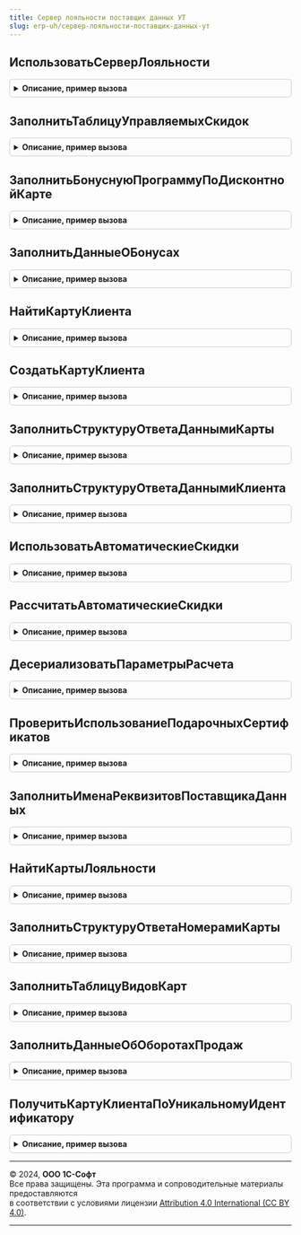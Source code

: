 ```yaml
---
title: Сервер лояльности поставщик данных УТ
slug: erp-uh/сервер-лояльности-поставщик-данных-ут
---
```



## ИспользоватьСерверЛояльности
<details style="margin: 1em 0; padding: 0.5em; border: 1px solid #ccc; border-radius: 6px;">

<summary style="font-weight: bold; cursor: pointer;">Описание, пример вызова</summary>

```bsl

// Проверяет использование библиотеки сервера лояльности
//
// Параметры:
//  Ответ - HTTPСервисОтвет - ответ сервера лояльности
//  Результат - Булево - Истина, если Сервер лояльности используется, Ложь - если не используется.
//
Процедура ИспользоватьСерверЛояльности(Ответ, Результат) Экспорт
```

Пример вызова
```bsl
СерверЛояльностиПоставщикДанныхУТ.ИспользоватьСерверЛояльности(Ответ, Результат) 
```
</details>

## ЗаполнитьТаблицуУправляемыхСкидок
<details style="margin: 1em 0; padding: 0.5em; border: 1px solid #ccc; border-radius: 6px;">

<summary style="font-weight: bold; cursor: pointer;">Описание, пример вызова</summary>

```bsl

// Заполняет список управляемых скидок
//
// Параметры:
//  Результат - Неопределено, ТаблицаЗначений - возвращаемое значение
//
Процедура ЗаполнитьТаблицуУправляемыхСкидок(Результат) Экспорт
```

Пример вызова
```bsl
СерверЛояльностиПоставщикДанныхУТ.ЗаполнитьТаблицуУправляемыхСкидок(Результат) 
```
</details>

## ЗаполнитьБонуснуюПрограммуПоДисконтнойКарте
<details style="margin: 1em 0; padding: 0.5em; border: 1px solid #ccc; border-radius: 6px;">

<summary style="font-weight: bold; cursor: pointer;">Описание, пример вызова</summary>

```bsl

// Заполняет бонусную программу по дисконтной карте покупателя
//
// Параметры:
//  ДисконтнаяКарта - ОпределяемыйТип.КартаЛояльностиСерверЛояльности -
//                    карта лояльности, по которой будут заполнены данные о бонусах
//  БонуснаяПрограмма - ОпределяемыйТип.БонуснаяПрограммаСерверЛояльности - Бонусная программа лояльности
//
Процедура ЗаполнитьБонуснуюПрограммуПоДисконтнойКарте(ДисконтнаяКарта, БонуснаяПрограмма) Экспорт
```

Пример вызова
```bsl
СерверЛояльностиПоставщикДанныхУТ.ЗаполнитьБонуснуюПрограммуПоДисконтнойКарте(ДисконтнаяКарта, БонуснаяПрограмма) 
```
</details>

## ЗаполнитьДанныеОБонусах
<details style="margin: 1em 0; padding: 0.5em; border: 1px solid #ccc; border-radius: 6px;">

<summary style="font-weight: bold; cursor: pointer;">Описание, пример вызова</summary>

```bsl

// Заполняет структуру ответа Сервера лояльности данными об остатках бонусных баллов
//
// Параметры:
//  ДисконтнаяКарта - ОпределяемыйТип.КартаЛояльностиСерверЛояльности -
//                    карта лояльности, по которой будут заполнены данные о бонусах
//  СтруктураОтвета - см. СерверЛояльностиПоставщикДанных.ПолучитьСтруктуруОтвета
//
Процедура ЗаполнитьДанныеОБонусах(ДисконтнаяКарта, СтруктураОтвета) Экспорт
```

Пример вызова
```bsl
СерверЛояльностиПоставщикДанныхУТ.ЗаполнитьДанныеОБонусах(ДисконтнаяКарта, СтруктураОтвета) 
```
</details>

## НайтиКартуКлиента
<details style="margin: 1em 0; padding: 0.5em; border: 1px solid #ccc; border-radius: 6px;">

<summary style="font-weight: bold; cursor: pointer;">Описание, пример вызова</summary>

```bsl

// Производит поиск карты клиента по параметрам, полученным через HTTP-сервис
//
// Параметры:
//  Данные - Структура - структура, содержащая в себе параметры клиента:
//    * ИдентификаторКартыКлиента - Строка - код карты лояльности
//    * Клиент - Строка - ФИО владельца карты
//    * АдресЭП - Строка - адрес электронной почты владельца карты
//    * НомерТелефона - Строка - номер телефона владельца карты
//  Результат - ОпределяемыйТип.КартаЛояльностиСерверЛояльности, Неопределено - дисконтная карта клиента
//
Процедура НайтиКартуКлиента(Данные, Результат = Неопределено) Экспорт
```

Пример вызова
```bsl
СерверЛояльностиПоставщикДанныхУТ.НайтиКартуКлиента(Данные, Результат);
```
</details>

## СоздатьКартуКлиента
<details style="margin: 1em 0; padding: 0.5em; border: 1px solid #ccc; border-radius: 6px;">

<summary style="font-weight: bold; cursor: pointer;">Описание, пример вызова</summary>

```bsl

// Создает карты клиента
//
// Параметры:
//  ДанныеКарты - см. СерверЛояльностиПоставщикДанныхПереопределяемый.СоздатьКартуКлиента.ДанныеКарты
//  Результат - ОпределяемыйТип.КартаЛояльностиСерверЛояльности, Неопределено - содержит значение,
//				в котором будет храниться ссылка на созданную карту лояльности.
//  ДругойКлиент - СправочникСсылка.Контрагенты - контрагент с совпадающим e-mail, но другим телефоном
//  ОписаниеОшибки - Строка - возвращаемое значение
//
Процедура СоздатьКартуКлиента(ДанныеКарты, Результат = Неопределено, ДругойКлиент = Неопределено, ОписаниеОшибки = "") Экспорт
```

Пример вызова
```bsl
СерверЛояльностиПоставщикДанныхУТ.СоздатьКартуКлиента(ДанныеКарты, Результат, ДругойКлиент, ОписаниеОшибки);
```
</details>

## ЗаполнитьСтруктуруОтветаДаннымиКарты
<details style="margin: 1em 0; padding: 0.5em; border: 1px solid #ccc; border-radius: 6px;">

<summary style="font-weight: bold; cursor: pointer;">Описание, пример вызова</summary>

```bsl

// Заполняет структуру ответа HTTP-сервиса данными дисконтной карты
//
// Параметры:
//  ДисконтнаяКарта - ОпределяемыйТип.КартаЛояльностиСерверЛояльности
//  СтруктураОтвета - см. СерверЛояльностиПоставщикДанных.ПолучитьСтруктуруОтвета
//  КартаСуществует - Булево
//
Процедура ЗаполнитьСтруктуруОтветаДаннымиКарты(ДисконтнаяКарта, СтруктураОтвета, КартаСуществует = Ложь) Экспорт
```

Пример вызова
```bsl
СерверЛояльностиПоставщикДанныхУТ.ЗаполнитьСтруктуруОтветаДаннымиКарты(ДисконтнаяКарта, СтруктураОтвета, КартаСуществует);
```
</details>

## ЗаполнитьСтруктуруОтветаДаннымиКлиента
<details style="margin: 1em 0; padding: 0.5em; border: 1px solid #ccc; border-radius: 6px;">

<summary style="font-weight: bold; cursor: pointer;">Описание, пример вызова</summary>

```bsl

// Заполняет структуру ответа HTTP-сервиса данными клиента
//
// Параметры:
//  Клиент - СправочникСсылка.Контрагенты
//  СтруктураОтвета - см. СерверЛояльностиПоставщикДанных.ПолучитьСтруктуруОтвета
//
Процедура ЗаполнитьСтруктуруОтветаДаннымиКлиента(Клиент, СтруктураОтвета) Экспорт
```

Пример вызова
```bsl
СерверЛояльностиПоставщикДанныхУТ.ЗаполнитьСтруктуруОтветаДаннымиКлиента(Клиент, СтруктураОтвета) 
```
</details>

## ИспользоватьАвтоматическиеСкидки
<details style="margin: 1em 0; padding: 0.5em; border: 1px solid #ccc; border-radius: 6px;">

<summary style="font-weight: bold; cursor: pointer;">Описание, пример вызова</summary>

```bsl

// Возвращает данные об использовании автоматических скидок
//
// Параметры:
//  Результат - Булево - Истина, автоматические скидки используются,
//						 Ложь, автоматические скидки не используются.
//
Процедура ИспользоватьАвтоматическиеСкидки(Результат) Экспорт
```

Пример вызова
```bsl
СерверЛояльностиПоставщикДанныхУТ.ИспользоватьАвтоматическиеСкидки(Результат) 
```
</details>

## РассчитатьАвтоматическиеСкидки
<details style="margin: 1em 0; padding: 0.5em; border: 1px solid #ccc; border-radius: 6px;">

<summary style="font-weight: bold; cursor: pointer;">Описание, пример вызова</summary>

```bsl

// Рассчитывает автоматические скидки
//
// Параметры:
//  ПараметрыРасчета - Структура - см. ДесериализоватьПараметрыРасчета
//  Результат - Структура - структура данных с рассчитанными автоматическими скидками.
//
Процедура РассчитатьАвтоматическиеСкидки(ПараметрыРасчета, Результат) Экспорт
```

Пример вызова
```bsl
СерверЛояльностиПоставщикДанныхУТ.РассчитатьАвтоматическиеСкидки(ПараметрыРасчета, Результат) 
```
</details>

## ДесериализоватьПараметрыРасчета
<details style="margin: 1em 0; padding: 0.5em; border: 1px solid #ccc; border-radius: 6px;">

<summary style="font-weight: bold; cursor: pointer;">Описание, пример вызова</summary>

```bsl

// Десериализует параметры расчета автоматических скидок, полученными в формате JSON
//
// Параметры:
//  ВходящиеДанные - Строка - содержит строковое значение тела запроса в формате JSON.
//  Результат - Структура - структура данных с десереализованными параметрами расчета автоматических скидок:
//    * ВходныеПараметры				 - Структура:
//       * ТолькоПредварительныйРасчет - Булево
//    * Товары							 - ТаблицаЗначений
//    * ВалютаУправленческогоУчета		 - СправочникСсылка.Валюты
//    * Пользователь					 - Неопределено
//    * ТекущаяДата						 - Дата
//    * Дата							 - Дата
//    * ТолькоСообщенияПослеОформления	 - Булево
//    * Регистратор						 - ДокументСсылка.ЧекККМ
//    * Ссылка							 - ДокументСсылка.ЧекККМ
//    * СуммаВключаетНДС				 - Булево
//    * СкидкиРассчитаны				 - Булево
//    * ДисконтнаяКарта					 - СправочникСсылка.КартыЛояльности
//    * ВидДисконтнойКарты				 - Неопределено
//    * Контрагент						 - Неопределено
//    * ПроцентСкидкиПоДисконтнойКарте	 - Число
//    * Склад							 - Неопределено
//    * ВалютаДокумента					 - Неопределено
//    * ВидЦен							 - СправочникСсылка.ВидыЦен
//    * ВалютаДокумента					 - СправочникСсылка.Валюты
//
Процедура ДесериализоватьПараметрыРасчета(ВходящиеДанные, Результат) Экспорт
```

Пример вызова
```bsl
СерверЛояльностиПоставщикДанныхУТ.ДесериализоватьПараметрыРасчета(ВходящиеДанные, Результат) 
```
</details>

## ПроверитьИспользованиеПодарочныхСертификатов
<details style="margin: 1em 0; padding: 0.5em; border: 1px solid #ccc; border-radius: 6px;">

<summary style="font-weight: bold; cursor: pointer;">Описание, пример вызова</summary>

```bsl

// Проверяет использование функции оплаты подарочными сертификатами
//
// Параметры:
//  Результат - Булево - переменная, в которую будет записан результат проверки использования
//			 функции оплаты подарочными сертификатами.
//
Процедура ПроверитьИспользованиеПодарочныхСертификатов(Результат) Экспорт
```

Пример вызова
```bsl
СерверЛояльностиПоставщикДанныхУТ.ПроверитьИспользованиеПодарочныхСертификатов(Результат) 
```
</details>

## ЗаполнитьИменаРеквизитовПоставщикаДанных
<details style="margin: 1em 0; padding: 0.5em; border: 1px solid #ccc; border-radius: 6px;">

<summary style="font-weight: bold; cursor: pointer;">Описание, пример вызова</summary>

```bsl

// Заполняет полученную структуру реквизитов именами реквизитов документа продажи (ЧекККМ)
//
// Параметры:
//  ИменаРеквизитов - Структура:
//    * ИмяРеквизитаДисконтнаяКарта - Строка
//    * ИмяРеквизитаТаблицаОплата - Строка
//    * ИмяРеквизитаПодарочныйСертификат - Строка
//    * ИмяРеквизитаСерийныйНомер - Строка
//    * ИмяРеквизитаСуммаБонусов - Строка
//    * ИмяРеквизитаТаблицаПогашенияСертификатов - Строка
//    * ИмяРеквизитаСуммаПогашенияСертификата - Строка
//
Процедура ЗаполнитьИменаРеквизитовПоставщикаДанных(ИменаРеквизитов) Экспорт
```

Пример вызова
```bsl
СерверЛояльностиПоставщикДанныхУТ.ЗаполнитьИменаРеквизитовПоставщикаДанных(ИменаРеквизитов) 
```
</details>

## НайтиКартыЛояльности
<details style="margin: 1em 0; padding: 0.5em; border: 1px solid #ccc; border-radius: 6px;">

<summary style="font-weight: bold; cursor: pointer;">Описание, пример вызова</summary>

```bsl

// Заполняет структуру ответа HTTP-сервиса данными найденных карт
//
// Параметры:
//  ПараметрыМетода - Структура - структура, содержащая в себе параметры поиска карт:
//    * ИдентификаторКартыКлиента - Строка - код карты лояльности
//    * НомерТелефона - Строка - номер телефона или последняя часть номера телефона для поиска
//    * АдресЭП - Строка - адрес электронной почты владельца карты для поиска
//  СтруктураОтвета - см. СерверЛояльностиПоставщикДанных.ПолучитьСтруктуруОтвета
//
Процедура НайтиКартыЛояльности(ПараметрыМетода, СтруктураОтвета) Экспорт
```

Пример вызова
```bsl
СерверЛояльностиПоставщикДанныхУТ.НайтиКартыЛояльности(ПараметрыМетода, СтруктураОтвета) 
```
</details>

## ЗаполнитьСтруктуруОтветаНомерамиКарты
<details style="margin: 1em 0; padding: 0.5em; border: 1px solid #ccc; border-radius: 6px;">

<summary style="font-weight: bold; cursor: pointer;">Описание, пример вызова</summary>

```bsl

// Заполняет структуру ответа HTTP-сервиса номерами и уникальным идентификатором дисконтной карты
//
// Параметры:
//  КартаКлиента - ОпределяемыйТип.КартаЛояльностиСерверЛояльности
//  СтруктураОтвета - см. СерверЛояльностиПоставщикДанных.ПолучитьСтруктуруОтвета
//
Процедура ЗаполнитьСтруктуруОтветаНомерамиКарты(КартаКлиента, СтруктураОтвета) Экспорт
```

Пример вызова
```bsl
СерверЛояльностиПоставщикДанныхУТ.ЗаполнитьСтруктуруОтветаНомерамиКарты(КартаКлиента, СтруктураОтвета) 
```
</details>

## ЗаполнитьТаблицуВидовКарт
<details style="margin: 1em 0; padding: 0.5em; border: 1px solid #ccc; border-radius: 6px;">

<summary style="font-weight: bold; cursor: pointer;">Описание, пример вызова</summary>

```bsl

// Заполняет список видов карт
//
// Параметры:
//  Результат - Неопределено, ТаблицаЗначений - возвращаемое значение
//
Процедура ЗаполнитьТаблицуВидовКарт(Результат) Экспорт
```

Пример вызова
```bsl
СерверЛояльностиПоставщикДанныхУТ.ЗаполнитьТаблицуВидовКарт(Результат) 
```
</details>

## ЗаполнитьДанныеОбОборотахПродаж
<details style="margin: 1em 0; padding: 0.5em; border: 1px solid #ccc; border-radius: 6px;">

<summary style="font-weight: bold; cursor: pointer;">Описание, пример вызова</summary>

```bsl

// Заполняет структуру ответа Сервера лояльности данными об оборотах
//
// Параметры:
//  ДисконтнаяКарта - ОпределяемыйТип.КартаЛояльностиСерверЛояльности -
//                    карта лояльности, по которой будут заполнены данные о бонусах
//  СтруктураОтвета - см. СерверЛояльностиПоставщикДанных.ПолучитьСтруктуруОтвета
//
Процедура ЗаполнитьДанныеОбОборотахПродаж(ДисконтнаяКарта, СтруктураОтвета) Экспорт
```

Пример вызова
```bsl
СерверЛояльностиПоставщикДанныхУТ.ЗаполнитьДанныеОбОборотахПродаж(ДисконтнаяКарта, СтруктураОтвета) 
```
</details>

## ПолучитьКартуКлиентаПоУникальномуИдентификатору
<details style="margin: 1em 0; padding: 0.5em; border: 1px solid #ccc; border-radius: 6px;">

<summary style="font-weight: bold; cursor: pointer;">Описание, пример вызова</summary>

```bsl

// Заполняет карту лояльности клиента
//
// Параметры:
//  СтрокаУникальногоИдентификатора - Строка - уникальный идентификатор карты,
//  КартаКлиента - СправочникСсылка.КартыЛояльности - карта клиента
//
Процедура ПолучитьКартуКлиентаПоУникальномуИдентификатору(СтрокаУникальногоИдентификатора, КартаКлиента) Экспорт
```

Пример вызова
```bsl
СерверЛояльностиПоставщикДанныхУТ.ПолучитьКартуКлиентаПоУникальномуИдентификатору(СтрокаУникальногоИдентификатора, КартаКлиента) 
```
</details>

---

© 2024, **ООО 1С-Софт**  
Все права защищены. Эта программа и сопроводительные материалы предоставляются  
в соответствии с условиями лицензии [Attribution 4.0 International (CC BY 4.0)](https://creativecommons.org/licenses/by/4.0/legalcode).

---
